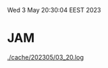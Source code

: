 Wed  3 May 20:30:04 EEST 2023
# JAM
<a href='./cache/202305/03_20.log'>./cache/202305/03_20.log</a>
